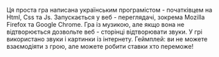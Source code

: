 Ця проста гра написана українським програмістом - початківцем на Html, Css та Js.
Запускається у веб - переглядачі, зокрема Mozilla Firefox та Google Chrome.
Гра із музикою, але якщо вона не відтворюється дозвольте веб - сторінці відтворювати звуки.
У грі використано звуки і картинки із інтернету.
Геймплей: ви не можете взаємодіяти з грою, але можете робити ставки хто переможе!
